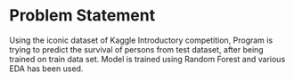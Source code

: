 # Problem Statement
Using the iconic dataset of Kaggle Introductory competition,
Program is trying to predict the survival of persons from test dataset, after being trained on
train data set. Model is trained using Random Forest and various EDA has been used.